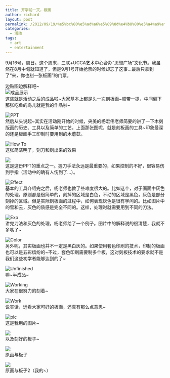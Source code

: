 ```yaml
---
title: 开学前一天，板画
author: richard
layout: post
permalink: /2012/09/19/%e5%bc%80%e5%ad%a6%e5%89%8d%e4%b8%80%e5%a4%a9%ef%bc%8c%e6%9d%bf%e7%94%bb/
categories:
  - 活动
tags:
  - art
  - entertainment
---
```

9月16号，周日。这个周末，三联+UCCA艺术中心合办“思想广场”文化节。我虽然在8月中旬就知道了，但是9月1号开始抢票的时候却忘了这事&#8230;最后只拿到了“来，你也刻一张板画”的门票。

边贴图边解释吧~  
![成品展示][1]  
这些就是活动之后的成品啦~大家基本上都是头一次刻板画~顺带一提，中间偏下那张吃鱼的鸟儿就是我的作品啦~  
<!--more-->

  
![PPT][2]  
然后从头说起~其实在活动刚开始的时候，央美的杨宏伟老师简要的讲了一下木刻版画的历史、工具以及简单的工艺。上面那张图呢，就是刻板画的工具~印象最深的还是板画手工印制时要用到的木蘑菇。

![How To][3]  
这张简洁明了，刻刀和刻出来的效果

![][4]  
这是这份PPT的重点之一。握刀手法永远是最重要的，如果控制的不好，很容易伤到手指（活动中的确有人伤到了&#8230;）。

![Effect][5]  
基本的工具介绍完之后，杨老师也教了些难度很大的。比如这个，对于画面中灰色的处理。原则都是很简单的，刻掉的区域是白色，不动的区域是黑色，灰色是部分刻掉的区域。但是实际刻板画的过程中，如何表现灰色是很有学问的。比如图片中的雪和云，灰色的质感是完全不同的。这样，处理时就需要用到不同的刀法。

![Exp][6]  
讲完刀法和灰色的处理，杨老师给了一个例子。图片中的解释说的很清楚，我就不多嘴了~

![Color][7]  
另外呢，其实板画也并不一定是黑白灰的。如果使用套色印刷的技术，印制的板画也可以是五彩缤纷的~不过，套色印刷需要制多个板，这对刻板技术的要求就不是我们这些初学者能够达到的了~

![Unfinished][8]  
嘛~半成品~

![Working][9]  
大家在很努力的刻着~

![Work][10]  
说实话，远看大家可好的板画，还真有那么点意思~

![pic][11]  
这是我用的图片~

![][12]  
以及刻好的板子~

![][13]  
原画与板子

![][14]  
原画与板子2（我的~）

 [1]: http://ww1.sinaimg.cn/mw690/65c83a2bjw9dx0oxuhttbj.jpg
 [2]: http://ww2.sinaimg.cn/mw690/65c83a2bgw1dx0otf0inmj.jpg
 [3]: http://ww4.sinaimg.cn/mw690/65c83a2bgw1dx0othkf41j.jpg
 [4]: http://ww1.sinaimg.cn/mw690/65c83a2bgw1dx0otjx54zj.jpg
 [5]: http://ww4.sinaimg.cn/mw690/65c83a2bgw1dx0otlrfbsj.jpg
 [6]: http://ww3.sinaimg.cn/mw690/65c83a2bgw1dx0otomj13j.jpg
 [7]: http://ww3.sinaimg.cn/mw690/65c83a2bgw1dx0otr1vk9j.jpg
 [8]: http://ww3.sinaimg.cn/mw690/65c83a2bgw1dx0ott82eej.jpg
 [9]: http://ww3.sinaimg.cn/mw690/65c83a2bgw1dx0otwipjvj.jpg
 [10]: http://ww1.sinaimg.cn/mw690/65c83a2bgw1dx0ou1olmjj.jpg
 [11]: http://ww2.sinaimg.cn/mw690/65c83a2bjw9dx0ox0xdolj.jpg
 [12]: http://ww2.sinaimg.cn/mw690/65c83a2bjw9dx0owuhgyhj.jpg
 [13]: http://ww3.sinaimg.cn/mw690/65c83a2bjw9dx0owmxg66j.jpg
 [14]: http://ww4.sinaimg.cn/mw690/65c83a2bjw9dx0owh7aq9j.jpg